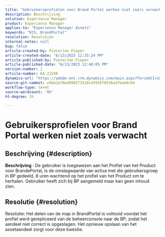 ```yaml
---
title: "Gebruikersprofielen voor Brand Portal werken niet zoals verwacht"
description: Beschrijving
solution: Experience Manager
product: Experience Manager
applies-to: "Experience Manager Assets"
keywords: "KCS, BrandPortal"
resolution: Resolution
internal-notes: null
bug: false
article-created-by: PieterJan Pieper
article-created-date: "6/13/2023 12:35:24 PM"
article-published-by: PieterJan Pieper
article-published-date: "6/13/2023 12:48:05 PM"
version-number: 1
article-number: KA-22298
dynamics-url: "https://adobe-ent.crm.dynamics.com/main.aspx?forceUCI=1&pagetype=entityrecord&etn=knowledgearticle&id=ca3739c0-e609-ee11-8f6e-6045bd006149"
source-git-commit: e9da2a70e4890273518cd3916f8536a47bae8c94
workflow-type: tm+mt
source-wordcount: '95'
ht-degree: 3%

---
```


# Gebruikersprofielen voor Brand Portal werken niet zoals verwacht

## Beschrijving {#description}


<b>Beschrijving</b> : De gebruiker is toegewezen aan het Profiel van het Product voor BrandePortal, is de omslagwaarde van activa met die gebruikersgroep in BP gedeeld, 8 uren wachtend op het profiel van het Product om te herhalen. Gebruiker heeft zich bij BP aangemeld maar kan geen inhoud zien.


## Resolutie {#resolution}


Resolutie: Het delen van de map in BrandPortal is voltooid voordat het profiel werd gerepliceerd van de beheerconsole naar de BP, zodat het aandeel niet correct is opgeslagen. Het opnieuw opslaan van het assetaandeel zorgt voor deze kwestie.
